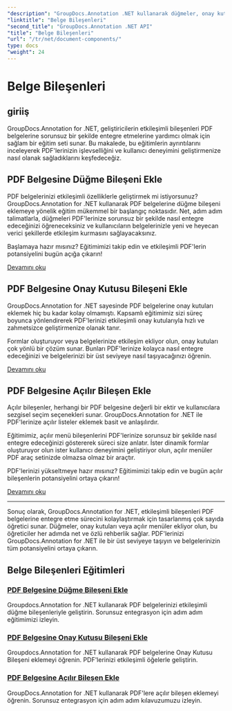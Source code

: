 ```yaml
---
"description": "GroupDocs.Annotation .NET kullanarak düğmeler, onay kutuları ve açılır listeler gibi etkileşimli bileşenleri PDF belgelerine entegre etmeye ilişkin kapsamlı eğitimleri keşfedin."
"linktitle": "Belge Bileşenleri"
"second_title": "GroupDocs.Annotation .NET API"
"title": "Belge Bileşenleri"
"url": "/tr/net/document-components/"
type: docs
"weight": 24
---
```


# Belge Bileşenleri

## giriiş

GroupDocs.Annotation for .NET, geliştiricilerin etkileşimli bileşenleri PDF belgelerine sorunsuz bir şekilde entegre etmelerine yardımcı olmak için sağlam bir eğitim seti sunar. Bu makalede, bu eğitimlerin ayrıntılarını inceleyerek PDF'lerinizin işlevselliğini ve kullanıcı deneyimini geliştirmenize nasıl olanak sağladıklarını keşfedeceğiz.

## PDF Belgesine Düğme Bileşeni Ekle

PDF belgelerinizi etkileşimli özelliklerle geliştirmek mi istiyorsunuz? GroupDocs.Annotation for .NET kullanarak PDF belgelerine düğme bileşeni eklemeye yönelik eğitim mükemmel bir başlangıç noktasıdır. Net, adım adım talimatlarla, düğmeleri PDF'lerinize sorunsuz bir şekilde nasıl entegre edeceğinizi öğreneceksiniz ve kullanıcıların belgelerinizle yeni ve heyecan verici şekillerde etkileşim kurmasını sağlayacaksınız.

Başlamaya hazır mısınız? Eğitimimizi takip edin ve etkileşimli PDF'lerin potansiyelini bugün açığa çıkarın!

[Devamını oku](./add-button-component-to-pdf/)

## PDF Belgesine Onay Kutusu Bileşeni Ekle

GroupDocs.Annotation for .NET sayesinde PDF belgelerine onay kutuları eklemek hiç bu kadar kolay olmamıştı. Kapsamlı eğitimimiz sizi süreç boyunca yönlendirerek PDF'lerinizi etkileşimli onay kutularıyla hızlı ve zahmetsizce geliştirmenize olanak tanır.

Formlar oluşturuyor veya belgelerinize etkileşim ekliyor olun, onay kutuları çok yönlü bir çözüm sunar. Bunları PDF'lerinize kolayca nasıl entegre edeceğinizi ve belgelerinizi bir üst seviyeye nasıl taşıyacağınızı öğrenin.

[Devamını oku](./add-checkbox-component-to-pdf/)

## PDF Belgesine Açılır Bileşen Ekle

Açılır bileşenler, herhangi bir PDF belgesine değerli bir ektir ve kullanıcılara sezgisel seçim seçenekleri sunar. GroupDocs.Annotation for .NET ile PDF'lerinize açılır listeler eklemek basit ve anlaşılırdır.

Eğitimimiz, açılır menü bileşenlerini PDF'lerinize sorunsuz bir şekilde nasıl entegre edeceğinizi göstererek süreci size anlatır. İster dinamik formlar oluşturuyor olun ister kullanıcı deneyimini geliştiriyor olun, açılır menüler PDF araç setinizde olmazsa olmaz bir araçtır.

PDF'lerinizi yükseltmeye hazır mısınız? Eğitimimizi takip edin ve bugün açılır bileşenlerin potansiyelini ortaya çıkarın!

[Devamını oku](./add-dropdown-component-to-pdf/)

---

Sonuç olarak, GroupDocs.Annotation for .NET, etkileşimli bileşenleri PDF belgelerine entegre etme sürecini kolaylaştırmak için tasarlanmış çok sayıda öğretici sunar. Düğmeler, onay kutuları veya açılır menüler ekliyor olun, bu öğreticiler her adımda net ve özlü rehberlik sağlar. PDF'lerinizi GroupDocs.Annotation for .NET ile bir üst seviyeye taşıyın ve belgelerinizin tüm potansiyelini ortaya çıkarın.
## Belge Bileşenleri Eğitimleri
### [PDF Belgesine Düğme Bileşeni Ekle](./add-button-component-to-pdf/)
Groupdocs.Annotation for .NET kullanarak PDF belgelerinizi etkileşimli düğme bileşenleriyle geliştirin. Sorunsuz entegrasyon için adım adım eğitimimizi izleyin.
### [PDF Belgesine Onay Kutusu Bileşeni Ekle](./add-checkbox-component-to-pdf/)
Groupdocs.Annotation for .NET kullanarak PDF belgelerine Onay Kutusu Bileşeni eklemeyi öğrenin. PDF'lerinizi etkileşimli öğelerle geliştirin.
### [PDF Belgesine Açılır Bileşen Ekle](./add-dropdown-component-to-pdf/)
GroupDocs.Annotation for .NET kullanarak PDF'lere açılır bileşen eklemeyi öğrenin. Sorunsuz entegrasyon için adım adım kılavuzumuzu izleyin.